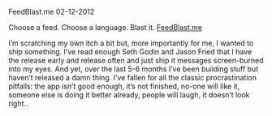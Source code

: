 FeedBlast.me
02-12-2012

Choose a feed. Choose a language. Blast it.
<a href="http://www.feedblast.me">FeedBlast.me</a>

I’m scratching my own itch a bit but, more importantly for me, I wanted to ship something. I’ve read enough Seth Godin and Jason Fried that I have the release early and release often and just ship it messages screen-burned into my eyes. And yet, over the last 5-6 months I’ve been building stuff but haven’t released a damn thing. I’ve fallen for all the classic procrastination pitfalls: the app isn’t good enough, it’s not finished, no-one will like it, someone else is doing it better already, people will laugh, it doesn’t look right..
